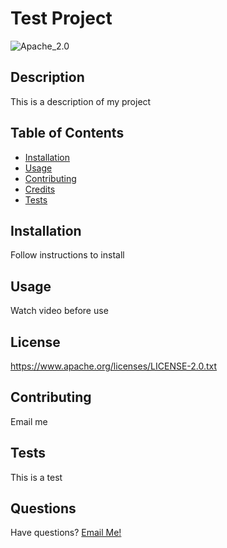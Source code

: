 # Test Project
  
![Apache_2.0](https://img.shields.io/badge/License-Apache_2.0-green.svg)
  
  ## Description
  
  This is a description of my project
  
  ## Table of Contents
  
  - [Installation](#installation)
  - [Usage](#usage)
  - [Contributing](#contributing)
  - [Credits](#credits)
  - [Tests](#tests)
  
  ## Installation
  
  Follow instructions to install
  
  ## Usage
  
  Watch video before use
  
## License    
    
https://www.apache.org/licenses/LICENSE-2.0.txt
  
  ## Contributing
  
  Email me
  
  ## Tests
  
  This is a test
  
  ## Questions
  
  Have questions? [Email Me!](mailto:test@email.com)